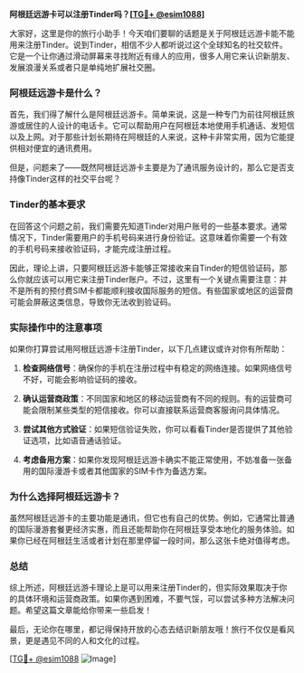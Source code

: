 **阿根廷远游卡可以注册Tinder吗？[[TG💪+ @esim1088](https://t.me/s/esim1088)]**

大家好，这里是你的旅行小助手！今天咱们要聊的话题是关于阿根廷远游卡能不能用来注册Tinder。说到Tinder，相信不少人都听说过这个全球知名的社交软件。它是一个让你通过滑动屏幕来寻找附近有缘人的应用，很多人用它来认识新朋友、发展浪漫关系或者只是单纯地扩展社交圈。

### **阿根廷远游卡是什么？**
首先，我们得了解什么是阿根廷远游卡。简单来说，这是一种专门为前往阿根廷旅游或居住的人设计的电话卡。它可以帮助用户在阿根廷本地使用手机通话、发短信以及上网。对于那些计划长期待在阿根廷的人来说，这种卡非常实用，因为它能提供相对便宜的通讯费用。

但是，问题来了——既然阿根廷远游卡主要是为了通讯服务设计的，那么它是否支持像Tinder这样的社交平台呢？

### **Tinder的基本要求**
在回答这个问题之前，我们需要先知道Tinder对用户账号的一些基本要求。通常情况下，Tinder需要用户的手机号码来进行身份验证。这意味着你需要一个有效的手机号码来接收验证码，才能完成注册过程。

因此，理论上讲，只要阿根廷远游卡能够正常接收来自Tinder的短信验证码，那么你就应该可以用它来注册Tinder账户。不过，这里有一个关键点需要注意：并不是所有的预付费SIM卡都能顺利接收国际服务的短信。有些国家或地区的运营商可能会屏蔽这类信息，导致你无法收到验证码。

### **实际操作中的注意事项**
如果你打算尝试用阿根廷远游卡注册Tinder，以下几点建议或许对你有所帮助：

1. **检查网络信号**：确保你的手机在注册过程中有稳定的网络连接。如果网络信号不好，可能会影响验证码的接收。
   
2. **确认运营商政策**：不同国家和地区的移动运营商有不同的规则。有的运营商可能会限制某些类型的短信接收。你可以直接联系运营商客服询问具体情况。

3. **尝试其他方式验证**：如果短信验证失败，你可以看看Tinder是否提供了其他验证选项，比如语音通话验证。

4. **考虑备用方案**：如果你发现阿根廷远游卡确实不能正常使用，不妨准备一张备用的国际漫游卡或者其他国家的SIM卡作为备选方案。

### **为什么选择阿根廷远游卡？**
虽然阿根廷远游卡的主要功能是通讯，但它也有自己的优势。例如，它通常比普通的国际漫游套餐更经济实惠，而且还能帮助你在阿根廷享受本地化的服务体验。如果你已经在阿根廷生活或者计划在那里停留一段时间，那么这张卡绝对值得考虑。

### **总结**
综上所述，阿根廷远游卡理论上是可以用来注册Tinder的，但实际效果取决于你的具体环境和运营商政策。如果你遇到困难，不要气馁，可以尝试多种方法解决问题。希望这篇文章能给你带来一些启发！

最后，无论你在哪里，都记得保持开放的心态去结识新朋友哦！旅行不仅仅是看风景，更是遇见不同的人和文化的过程。

[[TG💪+ @esim1088](https://t.me/s/esim1088) ![Image](https://i.postimg.cc/4NQfJmqS/Snipaste-2025-05-13-00-14-12.png)]